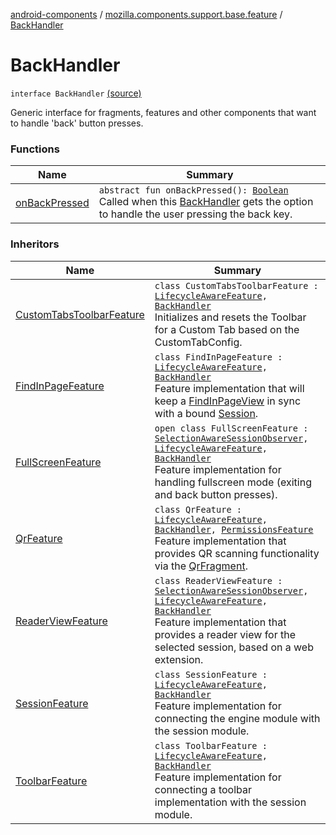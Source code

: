 [android-components](../../index.md) / [mozilla.components.support.base.feature](../index.md) / [BackHandler](./index.md)

# BackHandler

`interface BackHandler` [(source)](https://github.com/mozilla-mobile/android-components/blob/master/components/support/base/src/main/java/mozilla/components/support/base/feature/BackHandler.kt#L10)

Generic interface for fragments, features and other components that want to handle 'back' button presses.

### Functions

| Name | Summary |
|---|---|
| [onBackPressed](on-back-pressed.md) | `abstract fun onBackPressed(): `[`Boolean`](https://kotlinlang.org/api/latest/jvm/stdlib/kotlin/-boolean/index.html)<br>Called when this [BackHandler](./index.md) gets the option to handle the user pressing the back key. |

### Inheritors

| Name | Summary |
|---|---|
| [CustomTabsToolbarFeature](../../mozilla.components.feature.customtabs/-custom-tabs-toolbar-feature/index.md) | `class CustomTabsToolbarFeature : `[`LifecycleAwareFeature`](../-lifecycle-aware-feature/index.md)`, `[`BackHandler`](./index.md)<br>Initializes and resets the Toolbar for a Custom Tab based on the CustomTabConfig. |
| [FindInPageFeature](../../mozilla.components.feature.findinpage/-find-in-page-feature/index.md) | `class FindInPageFeature : `[`LifecycleAwareFeature`](../-lifecycle-aware-feature/index.md)`, `[`BackHandler`](./index.md)<br>Feature implementation that will keep a [FindInPageView](../../mozilla.components.feature.findinpage.view/-find-in-page-view/index.md) in sync with a bound [Session](../../mozilla.components.browser.session/-session/index.md). |
| [FullScreenFeature](../../mozilla.components.feature.session/-full-screen-feature/index.md) | `open class FullScreenFeature : `[`SelectionAwareSessionObserver`](../../mozilla.components.browser.session/-selection-aware-session-observer/index.md)`, `[`LifecycleAwareFeature`](../-lifecycle-aware-feature/index.md)`, `[`BackHandler`](./index.md)<br>Feature implementation for handling fullscreen mode (exiting and back button presses). |
| [QrFeature](../../mozilla.components.feature.qr/-qr-feature/index.md) | `class QrFeature : `[`LifecycleAwareFeature`](../-lifecycle-aware-feature/index.md)`, `[`BackHandler`](./index.md)`, `[`PermissionsFeature`](../-permissions-feature/index.md)<br>Feature implementation that provides QR scanning functionality via the [QrFragment](../../mozilla.components.feature.qr/-qr-fragment/index.md). |
| [ReaderViewFeature](../../mozilla.components.feature.readerview/-reader-view-feature/index.md) | `class ReaderViewFeature : `[`SelectionAwareSessionObserver`](../../mozilla.components.browser.session/-selection-aware-session-observer/index.md)`, `[`LifecycleAwareFeature`](../-lifecycle-aware-feature/index.md)`, `[`BackHandler`](./index.md)<br>Feature implementation that provides a reader view for the selected session, based on a web extension. |
| [SessionFeature](../../mozilla.components.feature.session/-session-feature/index.md) | `class SessionFeature : `[`LifecycleAwareFeature`](../-lifecycle-aware-feature/index.md)`, `[`BackHandler`](./index.md)<br>Feature implementation for connecting the engine module with the session module. |
| [ToolbarFeature](../../mozilla.components.feature.toolbar/-toolbar-feature/index.md) | `class ToolbarFeature : `[`LifecycleAwareFeature`](../-lifecycle-aware-feature/index.md)`, `[`BackHandler`](./index.md)<br>Feature implementation for connecting a toolbar implementation with the session module. |

